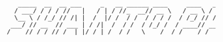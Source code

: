 <pre>
       _____  __  __ ___     _   __ ______ ____     ____   ___    __  __ __ 
      / ___/ / / / //   |   / | / //_  __// __ \   / __ \ /   |  / / / // / 
      \__ \ / /_/ // /| |  /  |/ /  / /  / / / /  / /_/ // /| | / / / // /  
     ___/ // __  // ___ | / /|  /  / /  / /_/ /  / ____// ___ |/ /_/ // /___
    /____//_/ /_//_/  |_|/_/ |_/  /_/   \____/  /_/    /_/  |_|\____//_____/
</pre>